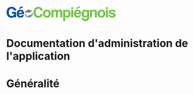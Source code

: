 ![picto](img/Logo_web-GeoCompiegnois.png)

# Documentation d'administration de l'application #

# Généralité
